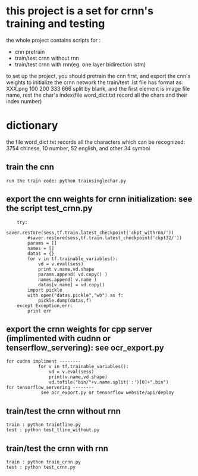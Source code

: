 # this project is a set for crnn's training and testing
the whole project contains scripts for :
* cnn pretrain
* train/test crnn without rnn
* train/test crnn with rnn(eg. one layer bidirection lstm)

to set up the project, you should pretrain the cnn first, and export the cnn's weights to initialize the crnn network
the train/test .lst file has format as:
XXX.png 100 200 333 666
split by blank, and the first element is image file name, rest the char's index(file word_dict.txt record all the chars and their index number)

# dictionary
the file word_dict.txt records all the characters which can be recognized: 3754 chinese, 10 number, 52 english, and other 34 symbol

## train the cnn
	run the train code: python trainsinglechar.py

## export the cnn weights for crnn initialization: see the script test_crnn.py 
		try:
            saver.restore(sess,tf.train.latest_checkpoint('ckpt_withrnn/'))
            #saver.restore(sess,tf.train.latest_checkpoint('ckpt32/'))
            params = []
            names = []
            datas = {}
            for v in tf.trainable_variables():
                vd = v.eval(sess)
                print v.name,vd.shape
                params.append( vd.copy() )
                names.append( v.name )
                datas[v.name] = vd.copy()
            import pickle
            with open("datas.pickle","wb") as f:
                pickle.dump(datas,f)
        except Exception,err:
            print err
## export the crnn weights for cpp server (implimented with cudnn or tenserflow_servering): see ocr_export.py
	for cudnn impliment --------
				for v in tf.trainable_variables():
		            vd = v.eval(sess)
				    print(v.name,vd.shape)
				    vd.tofile("bin/"+v.name.split(':')[0]+".bin")
	for tensorflow_servering --------
				 see ocr_export.py or tensorflow website/api/deploy
## train/test the crnn without rnn
	train : python traintline.py
	test : python test_tline_without.py

## train/test the crnn with rnn
	train : python train_crnn.py
	test : python test_crnn.py
